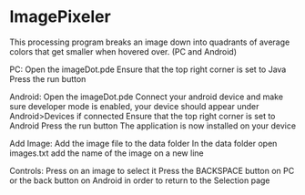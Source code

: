 # ImagePixeler
This processing program breaks an image down into quadrants of average colors that get smaller when hovered over. (PC and Android)

PC:
Open the imageDot.pde
Ensure that the top right corner is set to Java
Press the run button

Android:
Open the imageDot.pde
Connect your android device and make sure developer mode is enabled, your device should appear under Android>Devices if connected
Ensure that the top right corner is set to Android
Press the run button
The application is now installed on your device

Add Image:
Add the image file to the data folder
In the data folder open images.txt add the name of the image on a new line

Controls:
Press on an image to select it
Press the BACKSPACE button on PC or the back button on Android in order to return to the Selection page
